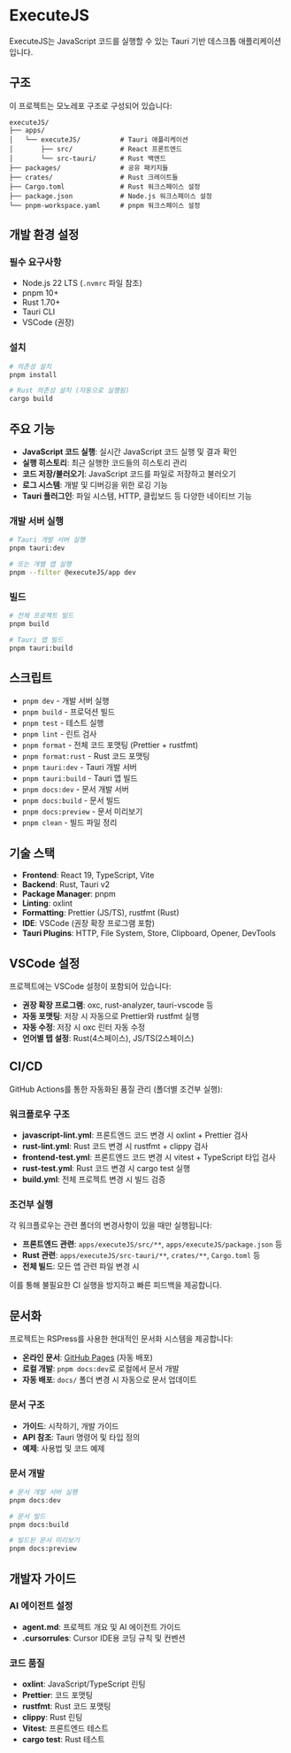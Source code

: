 # ExecuteJS

ExecuteJS는 JavaScript 코드를 실행할 수 있는 Tauri 기반 데스크톱 애플리케이션입니다.

## 구조

이 프로젝트는 모노레포 구조로 구성되어 있습니다:

```
executeJS/
├── apps/
│   └── executeJS/          # Tauri 애플리케이션
│       ├── src/            # React 프론트엔드
│       └── src-tauri/      # Rust 백엔드
├── packages/               # 공유 패키지들
├── crates/                 # Rust 크레이트들
├── Cargo.toml              # Rust 워크스페이스 설정
├── package.json            # Node.js 워크스페이스 설정
└── pnpm-workspace.yaml     # pnpm 워크스페이스 설정
```

## 개발 환경 설정

### 필수 요구사항

- Node.js 22 LTS (`.nvmrc` 파일 참조)
- pnpm 10+
- Rust 1.70+
- Tauri CLI
- VSCode (권장)

### 설치

```bash
# 의존성 설치
pnpm install

# Rust 의존성 설치 (자동으로 실행됨)
cargo build
```

## 주요 기능

- **JavaScript 코드 실행**: 실시간 JavaScript 코드 실행 및 결과 확인
- **실행 히스토리**: 최근 실행한 코드들의 히스토리 관리
- **코드 저장/불러오기**: JavaScript 코드를 파일로 저장하고 불러오기
- **로그 시스템**: 개발 및 디버깅을 위한 로깅 기능
- **Tauri 플러그인**: 파일 시스템, HTTP, 클립보드 등 다양한 네이티브 기능

### 개발 서버 실행

```bash
# Tauri 개발 서버 실행
pnpm tauri:dev

# 또는 개별 앱 실행
pnpm --filter @executeJS/app dev
```

### 빌드

```bash
# 전체 프로젝트 빌드
pnpm build

# Tauri 앱 빌드
pnpm tauri:build
```

## 스크립트

- `pnpm dev` - 개발 서버 실행
- `pnpm build` - 프로덕션 빌드
- `pnpm test` - 테스트 실행
- `pnpm lint` - 린트 검사
- `pnpm format` - 전체 코드 포맷팅 (Prettier + rustfmt)
- `pnpm format:rust` - Rust 코드 포맷팅
- `pnpm tauri:dev` - Tauri 개발 서버
- `pnpm tauri:build` - Tauri 앱 빌드
- `pnpm docs:dev` - 문서 개발 서버
- `pnpm docs:build` - 문서 빌드
- `pnpm docs:preview` - 문서 미리보기
- `pnpm clean` - 빌드 파일 정리

## 기술 스택

- **Frontend**: React 19, TypeScript, Vite
- **Backend**: Rust, Tauri v2
- **Package Manager**: pnpm
- **Linting**: oxlint
- **Formatting**: Prettier (JS/TS), rustfmt (Rust)
- **IDE**: VSCode (권장 확장 프로그램 포함)
- **Tauri Plugins**: HTTP, File System, Store, Clipboard, Opener, DevTools

## VSCode 설정

프로젝트에는 VSCode 설정이 포함되어 있습니다:

- **권장 확장 프로그램**: oxc, rust-analyzer, tauri-vscode 등
- **자동 포맷팅**: 저장 시 자동으로 Prettier와 rustfmt 실행
- **자동 수정**: 저장 시 oxc 린터 자동 수정
- **언어별 탭 설정**: Rust(4스페이스), JS/TS(2스페이스)

## CI/CD

GitHub Actions를 통한 자동화된 품질 관리 (폴더별 조건부 실행):

### 워크플로우 구조

- **javascript-lint.yml**: 프론트엔드 코드 변경 시 oxlint + Prettier 검사
- **rust-lint.yml**: Rust 코드 변경 시 rustfmt + clippy 검사
- **frontend-test.yml**: 프론트엔드 코드 변경 시 vitest + TypeScript 타입 검사
- **rust-test.yml**: Rust 코드 변경 시 cargo test 실행
- **build.yml**: 전체 프로젝트 변경 시 빌드 검증

### 조건부 실행

각 워크플로우는 관련 폴더의 변경사항이 있을 때만 실행됩니다:

- **프론트엔드 관련**: `apps/executeJS/src/**`, `apps/executeJS/package.json` 등
- **Rust 관련**: `apps/executeJS/src-tauri/**`, `crates/**`, `Cargo.toml` 등
- **전체 빌드**: 모든 앱 관련 파일 변경 시

이를 통해 불필요한 CI 실행을 방지하고 빠른 피드백을 제공합니다.

## 문서화

프로젝트는 RSPress를 사용한 현대적인 문서화 시스템을 제공합니다:

- **온라인 문서**: [GitHub Pages](https://ohah.github.io/executeJS/) (자동 배포)
- **로컬 개발**: `pnpm docs:dev`로 로컬에서 문서 개발
- **자동 배포**: `docs/` 폴더 변경 시 자동으로 문서 업데이트

### 문서 구조

- **가이드**: 시작하기, 개발 가이드
- **API 참조**: Tauri 명령어 및 타입 정의
- **예제**: 사용법 및 코드 예제

### 문서 개발

```bash
# 문서 개발 서버 실행
pnpm docs:dev

# 문서 빌드
pnpm docs:build

# 빌드된 문서 미리보기
pnpm docs:preview
```

## 개발자 가이드

### AI 에이전트 설정

- **agent.md**: 프로젝트 개요 및 AI 에이전트 가이드
- **.cursorrules**: Cursor IDE용 코딩 규칙 및 컨벤션

### 코드 품질

- **oxlint**: JavaScript/TypeScript 린팅
- **Prettier**: 코드 포맷팅
- **rustfmt**: Rust 코드 포맷팅
- **clippy**: Rust 린팅
- **Vitest**: 프론트엔드 테스트
- **cargo test**: Rust 테스트

